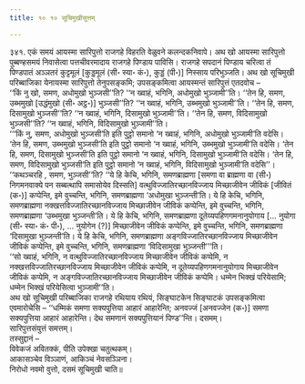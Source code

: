 ```yaml
---
title: १० १० सूचिमुखीसुत्तम्

---
```


३४१. एकं समयं आयस्मा सारिपुत्तो राजगहे विहरति वेळुवने कलन्दकनिवापे। अथ खो आयस्मा सारिपुत्तो पुब्बण्हसमयं निवासेत्वा पत्तचीवरमादाय राजगहे पिण्डाय पाविसि। राजगहे सपदानं पिण्डाय चरित्वा तं पिण्डपातं अञ्ञतरं कुट्टमूलं [कुड्डमूलं (सी॰ स्या॰ कं॰), कुड्डं (पी॰)] निस्साय परिभुञ्जति। अथ खो सूचिमुखी परिब्बाजिका येनायस्मा सारिपुत्तो तेनुपसङ्कमि; उपसङ्कमित्वा आयस्मन्तं सारिपुत्तं एतदवोच –  
‘‘किं नु खो, समण, अधोमुखो भुञ्जसी’’ति? ‘‘न ख्वाहं, भगिनि, अधोमुखो भुञ्जामी’’ति। ‘‘तेन हि, समण, उब्भमुखो [उद्धंमुखो (सी॰ अट्ठ॰)] भुञ्जसी’’ति? ‘‘न ख्वाहं, भगिनि, उब्भमुखो भुञ्जामी’’ति। ‘‘तेन हि, समण, दिसामुखो भुञ्जसी’’ति? ‘‘न ख्वाहं, भगिनि, दिसामुखो भुञ्जामी’’ति। ‘‘तेन हि, समण, विदिसामुखो भुञ्जसी’’ति? ‘‘न ख्वाहं, भगिनि, विदिसामुखो भुञ्जामी’’ति।  
‘‘‘किं नु, समण, अधोमुखो भुञ्जसी’ति इति पुट्ठो समानो ‘न ख्वाहं, भगिनि, अधोमुखो भुञ्जामी’ति वदेसि। ‘तेन हि, समण, उब्भमुखो भुञ्जसी’ति इति पुट्ठो समानो ‘न ख्वाहं, भगिनि, उब्भमुखो भुञ्जामी’ति वदेसि। ‘तेन हि, समण, दिसामुखो भुञ्जसी’ति इति पुट्ठो समानो ‘न ख्वाहं, भगिनि, दिसामुखो भुञ्जामी’ति वदेसि। ‘तेन हि, समण, विदिसामुखो भुञ्जसी’ति इति पुट्ठो समानो ‘न ख्वाहं, भगिनि, विदिसामुखो भुञ्जामी’ति वदेसि’’।  
‘‘कथञ्चरहि , समण, भुञ्जसी’’ति? ‘‘ये हि केचि, भगिनि, समणब्राह्मणा [समणा वा ब्राह्मणा वा (सी॰) निगमनवाक्ये पन सब्बत्थापि समासोयेव दिस्सति] वत्थुविज्जातिरच्छानविज्जाय मिच्छाजीवेन जीविकं [जीवितं (क॰)] कप्पेन्ति, इमे वुच्चन्ति, भगिनि, समणब्राह्मणा ‘अधोमुखा भुञ्जन्ती’ति। ये हि केचि, भगिनि, समणब्राह्मणा नक्खत्तविज्जातिरच्छानविज्जाय मिच्छाजीवेन जीविकं कप्पेन्ति, इमे वुच्चन्ति, भगिनि, समणब्राह्मणा ‘उब्भमुखा भुञ्जन्ती’ति। ये हि केचि, भगिनि, समणब्राह्मणा दूतेय्यपहिणगमनानुयोगाय [… नुयोगा (सी॰ स्या॰ कं॰ पी॰), … नुयोगेन (?)] मिच्छाजीवेन जीविकं कप्पेन्ति, इमे वुच्चन्ति, भगिनि, समणब्राह्मणा ‘दिसामुखा भुञ्जन्ती’ति। ये हि केचि, भगिनि, समणब्राह्मणा अङ्गविज्जातिरच्छानविज्जाय मिच्छाजीवेन जीविकं कप्पेन्ति, इमे वुच्चन्ति, भगिनि, समणब्राह्मणा ‘विदिसामुखा भुञ्जन्ती’’’ति।  
‘‘सो ख्वाहं, भगिनि, न वत्थुविज्जातिरच्छानविज्जाय मिच्छाजीवेन जीविकं कप्पेमि, न नक्खत्तविज्जातिरच्छानविज्जाय मिच्छाजीवेन जीविकं कप्पेमि, न दूतेय्यपहिणगमनानुयोगाय मिच्छाजीवेन जीविकं कप्पेमि, न अङ्गविज्जातिरच्छानविज्जाय मिच्छाजीवेन जीविकं कप्पेमि। धम्मेन भिक्खं परियेसामि; धम्मेन भिक्खं परियेसित्वा भुञ्जामी’’ति।  
अथ खो सूचिमुखी परिब्बाजिका राजगहे रथियाय रथियं, सिङ्घाटकेन सिङ्घाटकं उपसङ्कमित्वा एवमारोचेसि – ‘‘धम्मिकं समणा सक्यपुत्तिया आहारं आहारेन्ति; अनवज्जं [अनवज्जेन (क॰)] समणा सक्यपुत्तिया आहारं आहारेन्ति। देथ समणानं सक्यपुत्तियानं पिण्ड’’न्ति। दसमम्।  
सारिपुत्तसंयुत्तं समत्तम्।  
तस्सुद्दानं –  
विवेकजं अवितक्कं, पीति उपेक्खा चतुत्थकम्।  
आकासञ्चेव विञ्ञाणं, आकिञ्चं नेवसञ्ञिना।  
निरोधो नवमो वुत्तो, दसमं सूचिमुखी चाति॥  